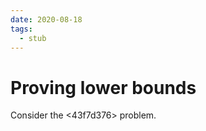 ```yaml
---
date: 2020-08-18
tags: 
  - stub
---
```


# Proving lower bounds

Consider the <43f7d376>  problem.
